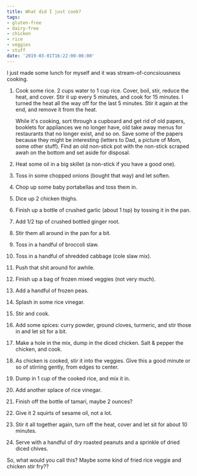 ```yaml
---
title: What did I just cook?
tags:
- gluten-free
- dairy-free
- chicken
- rice
- veggies
- stuff
date: '2019-03-01T16:22:00-06:00'
---
```

I just made some lunch for myself and it was stream-of-concsiousness cooking.


1. Cook some rice. 2 cups water to 1 cup rice. Cover, boil, stir, reduce the heat, and cover. Stir it up every 5 minutes, and cook for 15 minutes. I turned the heat all the way off for the last 5 minutes. Stir it again at the end, and remove it from the heat.

   While it's cooking, sort through a cupboard and get rid of old papers, booklets for appliances we no longer have, old take away menus for restaurants that no longer exist, and so on. Save some of the papers because they might be interesting (letters to Dad, a picture of Mom, some other stuff). Find an old non-stick pot with the non-stick scraped awah on the bottom and set aside for disposal.

1. Heat some oil in a big skillet (a non-stick if you have a good one).

1. Toss in some chopped onions (bought that way) and let soften.

1. Chop up some baby portabellas and toss them in.

1. Dice up 2 chicken thighs.

1. Finish up a bottle of crushed garlic (about 1 tsp) by tossing it in the pan.

1. Add 1/2 tsp of crushed bottled ginger root.

1. Stir them all around in the pan for a bit.

1. Toss in a handful of broccoli slaw.

1. Toss in a handful of shredded cabbage (cole slaw mix).

1. Push that shit around for awhile.

1. Finish up a bag of frozen mixed veggies (not very much).

1. Add a handful of frozen peas.

1. Splash in some rice vinegar.

1. Stir and cook.

1. Add some spices: curry powder, ground cloves, turmeric, and stir those in and let sit for a bit.

1. Make a hole in the mix, dump in the diced chicken. Salt & pepper the chicken, and cook.

1. As chicken is cooked, stir it into the veggies. Give this a good minute or so of stirring gently, from edges to center.

1. Dump in 1 cup of the cooked rice, and mix it in.

1. Add another splace of rice vinegar.

1. Finish off the bottle of tamari, maybe 2 ounces?

1. Give it 2 squirts of sesame oil, not a lot.

1. Stir it all together again, turn off the heat, cover and let sit for about 10 minutes.

1. Serve with a handful of dry roasted peanuts and a sprinkle of dried diced chives.

So, what would you call this? Maybe some kind of fried rice veggie and chicken stir fry??
